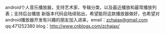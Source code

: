 android个人音乐播放器，支持艺术家、专辑分类，以及最近播放和最常播放列表；支持后台播放
新版本代码会陆续贴出，希望能将这款播放器做好，也希望对android播放器开发有兴趣的朋友加入进来，email：zchajax@gmail.com  qq:471252380 blog：http://www.cnblogs.com/zchajax/